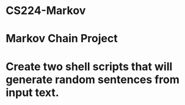 # CS224-Markov
# Markov Chain Project
# Create two shell scripts that will generate random sentences from input text.
